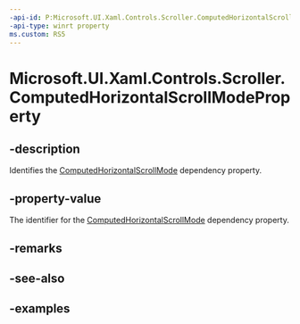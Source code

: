 ```yaml
---
-api-id: P:Microsoft.UI.Xaml.Controls.Scroller.ComputedHorizontalScrollModeProperty
-api-type: winrt property
ms.custom: RS5
---
```


<!-- Property syntax.
public DependencyProperty ComputedHorizontalScrollModeProperty { get; }
-->

# Microsoft.UI.Xaml.Controls.Scroller.ComputedHorizontalScrollModeProperty

## -description

Identifies the [ComputedHorizontalScrollMode](scroller_computedhorizontalscrollmode.md) dependency property.

## -property-value

The identifier for the [ComputedHorizontalScrollMode](scroller_computedhorizontalscrollmode.md) dependency property.

## -remarks

## -see-also

## -examples

